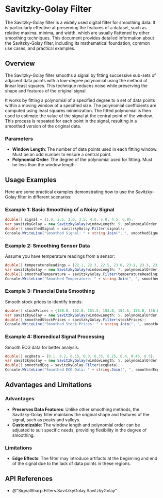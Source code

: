 # Savitzky-Golay Filter

The Savitzky-Golay filter is a widely used digital filter for smoothing data. It is particularly effective at preserving the features of a dataset, such as relative maxima, minima, and width, which are usually flattened by other smoothing techniques. This document provides detailed information about the Savitzky-Golay filter, including its mathematical foundation, common use cases, and practical examples.

## Overview

The Savitzky-Golay filter smooths a signal by fitting successive sub-sets of adjacent data points with a low-degree polynomial using the method of linear least squares. This technique reduces noise while preserving the shape and features of the original signal.

It works by fitting a polynomial of a specified degree to a set of data points within a moving window of a specified size. The polynomial coefficients are computed using least squares minimization. The fitted polynomial is then used to estimate the value of the signal at the central point of the window. This process is repeated for each point in the signal, resulting in a smoothed version of the original data.

### Parameters

- **Window Length**: The number of data points used in each fitting window. Must be an odd number to ensure a central point.
- **Polynomial Order**: The degree of the polynomial used for fitting. Must be less than the window length.

## Usage Examples

Here are some practical examples demonstrating how to use the Savitzky-Golay filter in different scenarios:

### Example 1: Basic Smoothing of a Noisy Signal

```csharp
double[] signal = {1.0, 2.5, 2.0, 3.5, 4.0, 5.0, 4.5, 6.0};
var savitzkyGolay = new SavitzkyGolay(windowLength: 5, polynomialOrder: 2);
double[] smoothedSignal = savitzkyGolay.Filter(signal);
Console.WriteLine("Smoothed Signal: " + string.Join(", ", smoothedSignal));
```

### Example 2: Smoothing Sensor Data

Assume you have temperature readings from a sensor:

```csharp
double[] temperatureReadings = {22.1, 22.3, 22.5, 23.0, 23.1, 23.3, 23.7, 24.0, 24.1};
var savitzkyGolay = new SavitzkyGolay(windowLength: 7, polynomialOrder: 2);
double[] smoothedTemperature = savitzkyGolay.Filter(temperatureReadings);
Console.WriteLine("Smoothed Temperature: " + string.Join(", ", smoothedTemperature));
```

### Example 3: Financial Data Smoothing

Smooth stock prices to identify trends:

```csharp
double[] stockPrices = {150.0, 152.0, 151.5, 153.0, 154.5, 155.0, 156.0, 157.5};
var savitzkyGolay = new SavitzkyGolay(windowLength: 5, polynomialOrder: 2);
double[] smoothedStockPrices = savitzkyGolay.Filter(stockPrices);
Console.WriteLine("Smoothed Stock Prices: " + string.Join(", ", smoothedStockPrices));
```

### Example 4: Biomedical Signal Processing

Smooth ECG data for better analysis:

```csharp
double[] ecgData = {0.1, 0.2, 0.15, 0.3, 0.35, 0.25, 0.4, 0.45, 0.5};
var savitzkyGolay = new SavitzkyGolay(windowLength: 5, polynomialOrder: 3);
double[] smoothedEcg = savitzkyGolay.Filter(ecgData);
Console.WriteLine("Smoothed ECG Data: " + string.Join(", ", smoothedEcg));
```

## Advantages and Limitations

### Advantages

- **Preserves Data Features**: Unlike other smoothing methods, the Savitzky-Golay filter maintains the original shape and features of the signal, such as peaks and valleys.
- **Customizable**: The window length and polynomial order can be adjusted to suit specific needs, providing flexibility in the degree of smoothing.

### Limitations

- **Edge Effects**: The filter may introduce artifacts at the beginning and end of the signal due to the lack of data points in these regions.

## API References

- @"SignalSharp.Filters.SavitzkyGolay.SavitzkyGolay"